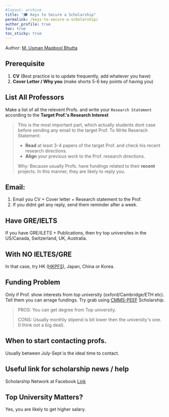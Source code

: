 ```yaml
---
#layout: archive
title: "🎓 Keys to Secure a Scholarship"
permalink: /keys-to-secure-a-scholarship/
author_profile: true
toc: true
toc_sticky: true
---
```

Author: [M. Usman Maqbool Bhutta](https://usmanmaqbool.github.io/)

## Prerequisite

1. **CV** (Best practice is to update frequently, add whatever you have)
2. **Cover Letter / Why you** (make shorts 5-6 key points of having you)

## List All Professors
Make a list of all the relevent Profs. and write your `Research Statement` according to the **Target Prof.'s Research Interest**
> This is the most important part, which actually students dont case before sending any email to the target Prof.
> To Write Reserach Statement:
> * **Read** at least 3-4 papers of the target Prof. and check his recent research directions.
> * **Align** your previous work to the Prof. research directions. 
>
> Why: Because usually Profs. have fundings related to their **recent** projects. In this manner, they are likely to reply you.
 
## Email:
1. Email you CV + Cover letter + Research statement to the Prof.
2. If you didnt get any reply, send them reminder after a week.

## Have GRE/IELTS
If you have GRE/ILETS + Publications, then try top universites in the US/Canada, Switzerland, UK, Australia.

## With NO IELTES/GRE
In that case, try HK ([HKPFS](https://cerg1.ugc.edu.hk/hkpfs/index.html)), Japan, China or Korea. 

## Funding Problem
Only if Prof. show interests from top university (oxford/Cambridge/ETH etc). Tell them you can arrage fundings.
Try grab using [CMMS-PEEF](https://peef.org.pk/cmms) Scholarship.

> PROS: You can get degree from Top university.
> 
> CONS: Usually monthly stipend is bit lower then the university's one. (I think not a big deal).

## When to start contacting profs.
Usually between July-Sept is the ideal time to contact.

## Useful link for scholarship news / help
Scholarship Network at Facebook [Link](https://www.facebook.com/groups/scholarships.pk)

## Top University Matters?
Yes, you are likely to get higher salary.



